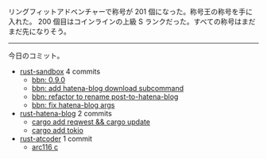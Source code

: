 リングフィットアドベンチャーで称号が 201 個になった。称号王の称号を手に入れた。 200 個目はコインラインの上級 S ランクだった。すべての称号はまだまだ先になりそう。

---

今日のコミット。

- [rust-sandbox](https://github.com/bouzuya/rust-sandbox) 4 commits
  - [bbn: 0.9.0](https://github.com/bouzuya/rust-sandbox/commit/3778337a82b294f2166b085d6853bf8c3e9ebab5)
  - [bbn: add hatena-blog download subcommand](https://github.com/bouzuya/rust-sandbox/commit/fc2eb712b698cba260daaaf1670b30b688846a1f)
  - [bbn: refactor to rename post-to-hatena-blog](https://github.com/bouzuya/rust-sandbox/commit/16a014aa78cda436d05bc2a6a40747493a7d1e00)
  - [bbn: fix hatena-blog args](https://github.com/bouzuya/rust-sandbox/commit/18a141df5509fbc2dfcb16feb885a407c53bc850)
- [rust-hatena-blog](https://github.com/bouzuya/rust-hatena-blog) 2 commits
  - [cargo add reqwest && cargo update](https://github.com/bouzuya/rust-hatena-blog/commit/9459e218d055efb0c6f848af681043b0e0dc14d4)
  - [cargo add tokio](https://github.com/bouzuya/rust-hatena-blog/commit/fa02d1350181a1690481a35f5be1171d5eacc5d4)
- [rust-atcoder](https://github.com/bouzuya/rust-atcoder) 1 commit
  - [arc116 c](https://github.com/bouzuya/rust-atcoder/commit/86641fc3a73c8918df5efa6ad5eb40826a637a4b)
